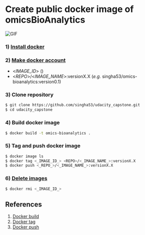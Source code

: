 # Create public docker image of omicsBioAnalytics

![GIF](https://github.com/singha53/udacity_capstone/blob/master/docs/docker_push.gif)

### 1) [Install docker](https://docs.docker.com/get-docker/)
### 2) [Make docker account](https://hub.docker.com/signup)

* <_IMAGE_ID_> ()
* <_REPO_>/<_IMAGE_NAME_>:versionX.X (*e.g.* singha53/omics-bioanalytics:version0.1)

### 3) Clone repository

```bash
$ git clone https://github.com/singha53/udacity_capstone.git
$ cd udacity_capstone
```

### 4) Build docker image

```bash
$ docker build -t omics-bioanalytics .
```

### 5) Tag and push docker image

```bash
$ docker image ls
$ docker tag <_IMAGE_ID_> <REPO>/<_IMAGE_NAME_>:versionX.X
$ docker push <_REPO_>/<_IMAGE_NAME_>:versionX.X
```

### 6) [Delete images](https://stackoverflow.com/questions/44785585/how-to-delete-all-local-docker-images)

```bash
$ docker rmi <_IMAGE_ID_>
```


## References
1) [Docker build](hhttps://docs.docker.com/engine/reference/commandline/build/)
2) [Docker tag](https://docs.docker.com/engine/reference/commandline/tag/)
3) [Docker push](https://docs.docker.com/engine/reference/commandline/push/)